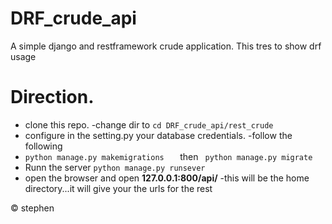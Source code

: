 # DRF_crude_api
A simple django and restframework crude application.  This tres to show  drf usage



#  Direction.
- clone this repo.
-change dir to ``cd DRF_crude_api/rest_crude``
- configure in the setting.py your database credentials.
-follow the following
- ``python manage.py makemigrations   `` then `` python manage.py migrate``
- Runn the server     ``python manage.py runsever``
- open the browser and open **127.0.0.1:800/api/**
-this will be the home directory...it will give your the urls for the rest

&copy; stephen

